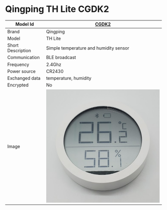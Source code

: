 # Qingping TH Lite CGDK2

|Model Id|[CGDK2](https://github.com/theengs/decoder/blob/development/src/devices/CGDK2_json.h)|
|-|-|
|Brand|Qingping|
|Model|TH Lite|
|Short Description|Simple temperature and humidity sensor|
|Communication|BLE broadcast|
|Frequency|2.4Ghz|
|Power source|CR2430|
|Exchanged data|temperature, humidity|
|Encrypted|No|
|Image|![CGDK2](./../img/CGDK2.png)|